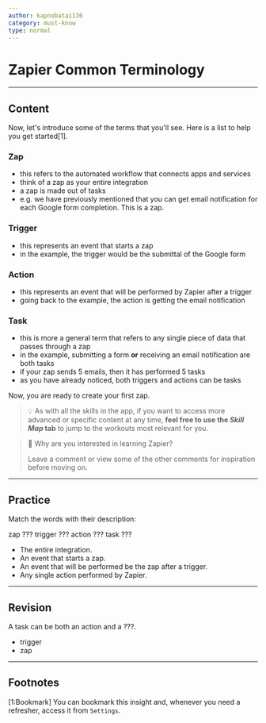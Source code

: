 ```yaml
---
author: kapnobatai136
category: must-know
type: normal
---
```


# Zapier Common Terminology


---

## Content

Now, let's introduce some of the terms that you'll see. Here is a list to help you get started[1].

### Zap

- this refers to the automated workflow that connects apps and services
- think of a zap as your entire integration
- a zap is made out of tasks
- e.g. we have previously mentioned that you can get email notification for each Google form completion. This is a zap.

### Trigger

- this represents an event that starts a zap
- in the example, the trigger would be the submittal of the Google form

### Action

- this represents an event that will be performed by Zapier after a trigger
- going back to the example, the action is getting the email notification

### Task

- this is more a general term that refers to any single piece of data that passes through a zap
- in the example, submitting a form **or** receiving an email notification are both tasks
- if your zap sends 5 emails, then it has performed 5 tasks
- as you have already noticed, both triggers and actions can be tasks

Now, you are ready to create your first zap.

> 💡 As with all the skills in the app, if you want to access more advanced or specific content at any time, **feel free to use the *Skill Map* tab** to jump to the workouts most relevant for you.

> 💬 Why are you interested in learning Zapier?
> 
> Leave a comment or view some of the other comments for inspiration before moving on.


---

## Practice

Match the words with their description:

zap     ???
trigger ???
action  ???
task    ???

- The entire integration.
- An event that starts a zap.
- An event that will be performed be the zap after a trigger.
- Any single action performed by Zapier.


---

## Revision

A task can be both an action and a ???.

- trigger
- zap


---

## Footnotes

[1:Bookmark]
You can bookmark this insight and, whenever you need a refresher, access it from `Settings`.
 
